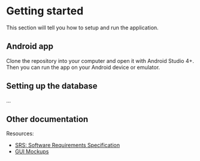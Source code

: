 # Getting started
This section will tell you how to setup and run the application.
 
## Android app 
Clone the repository into your computer and open it with Android Studio 4+. 
Then you can run the app on your Android device or emulator. 

## Setting up the database
...

## Other documentation
Resources:
- [SRS: Software Requirements Specification](https://tobiasbriones-team.github.io/course.mm543.awis/pdf/awis-android-srs.pdf)
- [GUI Mockups](https://tobiasbriones-team.github.io/course.mm543.awis/pdf/awis-android-srs.pdf)
